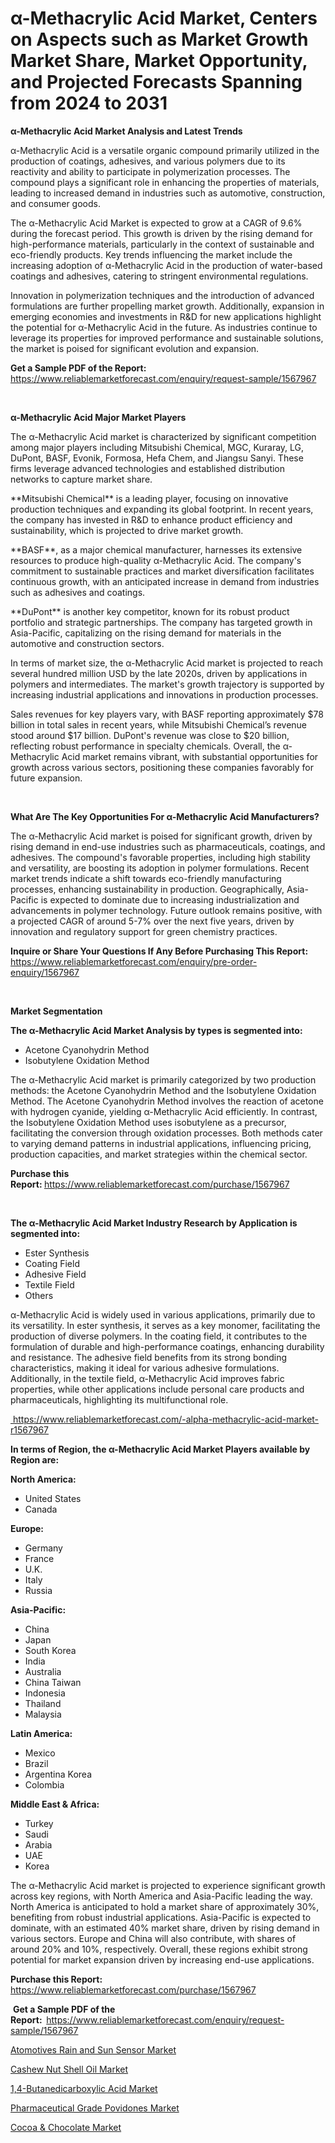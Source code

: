 <p><h1>α-Methacrylic Acid Market, Centers on Aspects such as Market Growth Market Share, Market Opportunity, and Projected Forecasts Spanning from 2024 to 2031</h1></p><p><strong>α-Methacrylic Acid Market Analysis and Latest Trends</strong></p>
<p><p>α-Methacrylic Acid is a versatile organic compound primarily utilized in the production of coatings, adhesives, and various polymers due to its reactivity and ability to participate in polymerization processes. The compound plays a significant role in enhancing the properties of materials, leading to increased demand in industries such as automotive, construction, and consumer goods.</p><p>The α-Methacrylic Acid Market is expected to grow at a CAGR of 9.6% during the forecast period. This growth is driven by the rising demand for high-performance materials, particularly in the context of sustainable and eco-friendly products. Key trends influencing the market include the increasing adoption of α-Methacrylic Acid in the production of water-based coatings and adhesives, catering to stringent environmental regulations.</p><p>Innovation in polymerization techniques and the introduction of advanced formulations are further propelling market growth. Additionally, expansion in emerging economies and investments in R&D for new applications highlight the potential for α-Methacrylic Acid in the future. As industries continue to leverage its properties for improved performance and sustainable solutions, the market is poised for significant evolution and expansion.</p></p>
<p><strong>Get a Sample PDF of the Report:&nbsp;</strong> <a href="https://www.reliablemarketforecast.com/enquiry/request-sample/1567967?utm_campaign=1870&utm_medium=2&utm_source=Github&utm_content=ia&utm_term=07122024&utm_id=a-methacrylic-acid">https://www.reliablemarketforecast.com/enquiry/request-sample/1567967</a></p>
<p>&nbsp;</p>
<p><strong>α-Methacrylic Acid Major Market Players</strong></p>
<p><p>The α-Methacrylic Acid market is characterized by significant competition among major players including Mitsubishi Chemical, MGC, Kuraray, LG, DuPont, BASF, Evonik, Formosa, Hefa Chem, and Jiangsu Sanyi. These firms leverage advanced technologies and established distribution networks to capture market share.</p><p>**Mitsubishi Chemical** is a leading player, focusing on innovative production techniques and expanding its global footprint. In recent years, the company has invested in R&D to enhance product efficiency and sustainability, which is projected to drive market growth.</p><p>**BASF**, as a major chemical manufacturer, harnesses its extensive resources to produce high-quality α-Methacrylic Acid. The company's commitment to sustainable practices and market diversification facilitates continuous growth, with an anticipated increase in demand from industries such as adhesives and coatings.</p><p>**DuPont** is another key competitor, known for its robust product portfolio and strategic partnerships. The company has targeted growth in Asia-Pacific, capitalizing on the rising demand for materials in the automotive and construction sectors.</p><p>In terms of market size, the α-Methacrylic Acid market is projected to reach several hundred million USD by the late 2020s, driven by applications in polymers and intermediates. The market's growth trajectory is supported by increasing industrial applications and innovations in production processes.</p><p>Sales revenues for key players vary, with BASF reporting approximately $78 billion in total sales in recent years, while Mitsubishi Chemical’s revenue stood around $17 billion. DuPont's revenue was close to $20 billion, reflecting robust performance in specialty chemicals. Overall, the α-Methacrylic Acid market remains vibrant, with substantial opportunities for growth across various sectors, positioning these companies favorably for future expansion.</p></p>
<p>&nbsp;</p>
<p><strong>What Are The Key Opportunities For α-Methacrylic Acid Manufacturers?</strong></p>
<p><p>The α-Methacrylic Acid market is poised for significant growth, driven by rising demand in end-use industries such as pharmaceuticals, coatings, and adhesives. The compound's favorable properties, including high stability and versatility, are boosting its adoption in polymer formulations. Recent market trends indicate a shift towards eco-friendly manufacturing processes, enhancing sustainability in production. Geographically, Asia-Pacific is expected to dominate due to increasing industrialization and advancements in polymer technology. Future outlook remains positive, with a projected CAGR of around 5-7% over the next five years, driven by innovation and regulatory support for green chemistry practices.</p></p>
<p><strong>Inquire or Share Your Questions If Any Before Purchasing This Report:</strong> <a href="https://www.reliablemarketforecast.com/enquiry/pre-order-enquiry/1567967?utm_campaign=1870&utm_medium=2&utm_source=Github&utm_content=ia&utm_term=07122024&utm_id=a-methacrylic-acid">https://www.reliablemarketforecast.com/enquiry/pre-order-enquiry/1567967</a></p>
<p>&nbsp;</p>
<p><strong>Market Segmentation</strong></p>
<p><strong>The α-Methacrylic Acid Market Analysis by types is segmented into:</strong></p>
<p><ul><li>Acetone Cyanohydrin Method</li><li>Isobutylene Oxidation Method</li></ul></p>
<p><p>The α-Methacrylic Acid market is primarily categorized by two production methods: the Acetone Cyanohydrin Method and the Isobutylene Oxidation Method. The Acetone Cyanohydrin Method involves the reaction of acetone with hydrogen cyanide, yielding α-Methacrylic Acid efficiently. In contrast, the Isobutylene Oxidation Method uses isobutylene as a precursor, facilitating the conversion through oxidation processes. Both methods cater to varying demand patterns in industrial applications, influencing pricing, production capacities, and market strategies within the chemical sector.</p></p>
<p><strong>Purchase this Report:&nbsp;</strong><a href="https://www.reliablemarketforecast.com/purchase/1567967?utm_campaign=1870&utm_medium=2&utm_source=Github&utm_content=ia&utm_term=07122024&utm_id=a-methacrylic-acid">https://www.reliablemarketforecast.com/purchase/1567967</a></p>
<p>&nbsp;</p>
<p><strong>The α-Methacrylic Acid Market Industry Research by Application is segmented into:</strong></p>
<p><ul><li>Ester Synthesis</li><li>Coating Field</li><li>Adhesive Field</li><li>Textile Field</li><li>Others</li></ul></p>
<p><p>α-Methacrylic Acid is widely used in various applications, primarily due to its versatility. In ester synthesis, it serves as a key monomer, facilitating the production of diverse polymers. In the coating field, it contributes to the formulation of durable and high-performance coatings, enhancing durability and resistance. The adhesive field benefits from its strong bonding characteristics, making it ideal for various adhesive formulations. Additionally, in the textile field, α-Methacrylic Acid improves fabric properties, while other applications include personal care products and pharmaceuticals, highlighting its multifunctional role.</p></p>
<p><a href="https://www.reliablemarketforecast.com/-alpha-methacrylic-acid-market-r1567967?utm_campaign=1870&utm_medium=2&utm_source=Github&utm_content=ia&utm_term=07122024&utm_id=a-methacrylic-acid">&nbsp;https://www.reliablemarketforecast.com/-alpha-methacrylic-acid-market-r1567967</a></p>
<p><strong>In terms of Region, the α-Methacrylic Acid Market Players available by Region are:</strong></p>
<p>
    <p> <strong> North America: </strong>
        <ul>
            <li>United States</li>
            <li>Canada</li>
        </ul>
        </p> 
    <p> <strong> Europe: </strong>
        <ul>
            <li>Germany</li>
            <li>France</li>
            <li>U.K.</li>
            <li>Italy</li>
            <li>Russia</li>
        </ul>
        </p> 
    <p> <strong> Asia-Pacific: </strong>
        <ul>
            <li>China</li>
            <li>Japan</li>
            <li>South Korea</li>
            <li>India</li>
            <li>Australia</li>
            <li>China Taiwan</li>
            <li>Indonesia</li>
            <li>Thailand</li>
            <li>Malaysia</li>
        </ul>
        </p> 
    <p> <strong> Latin America: </strong>
        <ul>
            <li>Mexico</li>
            <li>Brazil</li>
            <li>Argentina Korea</li>
            <li>Colombia</li>
        </ul>
        </p> 
    <p> <strong> Middle East & Africa: </strong>
        <ul>
            <li>Turkey</li>
            <li>Saudi</li>
            <li>Arabia</li>
            <li>UAE</li>
            <li>Korea</li>
        </ul>
    </p>
    </p>
<p><p>The α-Methacrylic Acid market is projected to experience significant growth across key regions, with North America and Asia-Pacific leading the way. North America is anticipated to hold a market share of approximately 30%, benefiting from robust industrial applications. Asia-Pacific is expected to dominate, with an estimated 40% market share, driven by rising demand in various sectors. Europe and China will also contribute, with shares of around 20% and 10%, respectively. Overall, these regions exhibit strong potential for market expansion driven by increasing end-use applications.</p></p>
<p><strong>Purchase this Report: </strong><a href="https://www.reliablemarketforecast.com/purchase/1567967?utm_campaign=1870&utm_medium=2&utm_source=Github&utm_content=ia&utm_term=07122024&utm_id=a-methacrylic-acid">https://www.reliablemarketforecast.com/purchase/1567967</a></p>
<p>&nbsp;<strong>Get a Sample PDF of the Report:&nbsp;&nbsp;</strong><a href="https://www.reliablemarketforecast.com/enquiry/request-sample/1567967?utm_campaign=1870&utm_medium=2&utm_source=Github&utm_content=ia&utm_term=07122024&utm_id=a-methacrylic-acid">https://www.reliablemarketforecast.com/enquiry/request-sample/1567967</a></p>
<p><strong></strong></p>
<p><p><a href="https://issuu.com/reportprime-2/docs/atomotives-rain-and-sun-sensor-market-size-2030.pp?utm_campaign=1870&utm_medium=2&utm_source=Github&utm_content=ia&utm_term=07122024&utm_id=a-methacrylic-acid">Atomotives Rain and Sun Sensor Market</a></p><p><a href="https://www.linkedin.com/pulse/cashew-nut-shell-oil-market-size-analysis-2024-2031-sustained-klgif?utm_campaign=1870&utm_medium=2&utm_source=Github&utm_content=ia&utm_term=07122024&utm_id=a-methacrylic-acid">Cashew Nut Shell Oil Market</a></p><p><a href="https://github.com/PeterParrish5/Market-Research-Report-List-7/blob/main/14-butanedicarboxylic-acid-market.md?utm_campaign=1870&utm_medium=2&utm_source=Github&utm_content=ia&utm_term=07122024&utm_id=a-methacrylic-acid">1,4-Butanedicarboxylic Acid Market</a></p><p><a href="https://issuu.com/reportprime-2/docs/pharmaceutical-grade-povidones-market-size-2030.pp?utm_campaign=1870&utm_medium=2&utm_source=Github&utm_content=ia&utm_term=07122024&utm_id=a-methacrylic-acid">Pharmaceutical Grade Povidones Market</a></p><p><a href="https://www.linkedin.com/pulse/cocoa-chocolate-market-analysis-identifying-key-issues-drivers-96vqf?utm_campaign=1870&utm_medium=2&utm_source=Github&utm_content=ia&utm_term=07122024&utm_id=a-methacrylic-acid">Cocoa & Chocolate Market</a></p></p>